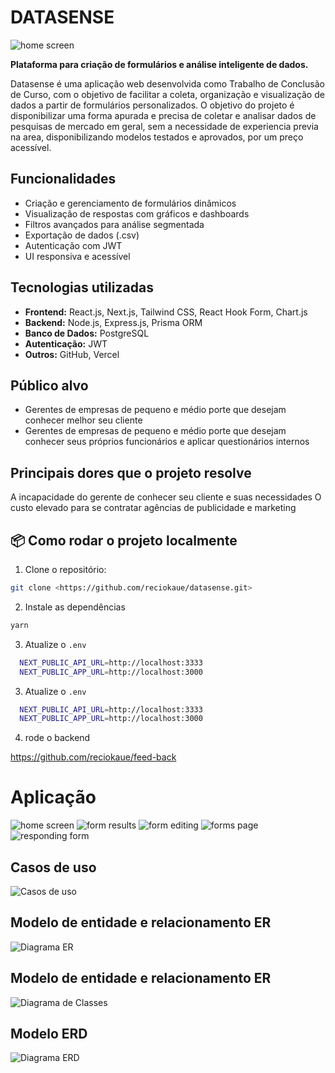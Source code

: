 # DATASENSE

![home screen](./docs/hero.png)

**Plataforma para criação de formulários e análise inteligente de dados.**

Datasense é uma aplicação web desenvolvida como Trabalho de Conclusão de Curso, com o objetivo de facilitar a coleta, organização e visualização de dados a partir de formulários personalizados.
O objetivo do projeto é disponibilizar uma forma apurada e precisa de coletar e analisar dados de pesquisas de mercado em geral, sem a necessidade de experiencia previa na area, disponibilizando modelos testados e aprovados, por um preço acessível.

## Funcionalidades

- Criação e gerenciamento de formulários dinâmicos
- Visualização de respostas com gráficos e dashboards
- Filtros avançados para análise segmentada
- Exportação de dados (.csv)
- Autenticação com JWT
- UI responsiva e acessível

## Tecnologias utilizadas

- **Frontend:** React.js, Next.js, Tailwind CSS, React Hook Form, Chart.js
- **Backend:** Node.js, Express.js, Prisma ORM
- **Banco de Dados:** PostgreSQL
- **Autenticação:** JWT
- **Outros:** GitHub, Vercel

## Público alvo 

- Gerentes de empresas de pequeno e médio porte que desejam conhecer melhor seu cliente
- Gerentes de empresas de pequeno e médio porte que desejam conhecer seus próprios funcionários e aplicar questionários internos

## Principais dores que o projeto resolve 

A incapacidade do gerente de conhecer seu cliente e suas necessidades
O custo elevado para se contratar agências de publicidade e marketing


## 📦 Como rodar o projeto localmente

1. Clone o repositório:
```bash
git clone <https://github.com/reciokaue/datasense.git>
```
2. Instale as dependências
```bash
yarn
```
3. Atualize o `.env`
```bash
  NEXT_PUBLIC_API_URL=http://localhost:3333
  NEXT_PUBLIC_APP_URL=http://localhost:3000
```
3. Atualize o `.env`
```bash
  NEXT_PUBLIC_API_URL=http://localhost:3333
  NEXT_PUBLIC_APP_URL=http://localhost:3000
```
4. rode o backend 

https://github.com/reciokaue/feed-back


# Aplicação

![home screen](./docs/hero.png)
![form results](./docs/form-results.png)
![form editing](./docs/form-edit.png)
![forms page](./docs/forms-page.png)
![responding form](./docs/form-response.png)

## Casos de uso

![Casos de uso](./docs/useCases.drawio.png)

## Modelo de entidade e relacionamento ER

![Diagrama ER](./docs/conceitual.drawio.png)

## Modelo de entidade e relacionamento ER

![Diagrama de Classes](./docs/class.diagram.drawio.png)


## Modelo ERD

![Diagrama ERD](./docs/ERD.svg)
